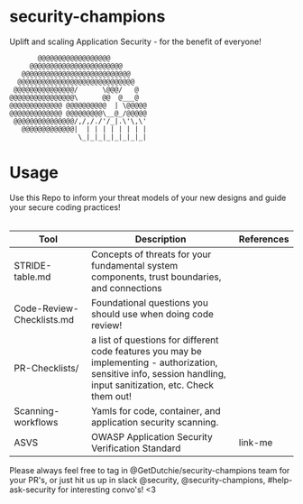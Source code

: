 # security-champions
Uplift and scaling Application Security - for the benefit of everyone!

```
       @@@@@@@@@@@@@@@@@@
     @@@@@@@@@@@@@@@@@@@@@@@
   @@@@@@@@@@@@@@@@@@@@@@@@@@@
  @@@@@@@@@@@@@@@@@@@@@@@@@@@@@
 @@@@@@@@@@@@@@@/      \@@@/   @
@@@@@@@@@@@@@@@@\      @@  @___@
@@@@@@@@@@@@@ @@@@@@@@@@  | \@@@@@
@@@@@@@@@@@@@ @@@@@@@@@\__@_/@@@@@
 @@@@@@@@@@@@@@@/,/,/./'/_|.\'\,\'
   @@@@@@@@@@@@@|  | | | | | | | |
                 \_|_|_|_|_|_|_|_|

```

# Usage
Use this Repo to inform your threat models of your new designs and guide your secure coding practices! <br><br>

| Tool | Description | References |
| --- | --- | --- |
| STRIDE-table.md | Concepts of threats for your fundamental system components, trust boundaries, and connections | |
| Code-Review-Checklists.md | Foundational questions you should use when doing code review! | |
| PR-Checklists/ | a list of questions for different code features you may be implementing - authorization, sensitive info, session handling, input sanitization, etc. Check them out! | |
| Scanning-workflows | Yamls for code, container, and application security scanning. | | <br>
| ASVS | OWASP Application Security Verification Standard | link-me | <br>
<p> Please always feel free to tag in @GetDutchie/security-champions team for your PR's, or just hit us up in slack @security, @security-champions, #help-ask-security for interesting convo's! <3 


